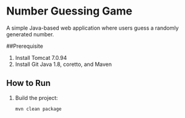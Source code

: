 # Number Guessing Game

A simple Java-based web application where users guess a randomly generated number.

##Prerequisite
1. Install Tomcat 7.0.94
2. Install Git Java 1.8, coretto, and Maven

## How to Run
1. Build the project:
   ```sh
   mvn clean package
